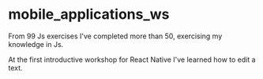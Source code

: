# mobile_applications_ws
From 99 Js exercises I've completed more than 50, exercising my knowledge in Js.

At the first introductive workshop for React Native I've learned how to edit a text.
